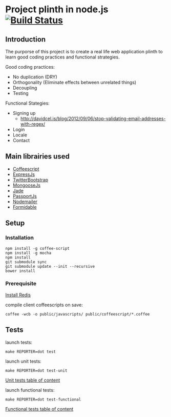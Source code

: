 # Project plinth in node.js [![Build Status](https://secure.travis-ci.org/daemon1981/express-site-plinth-example.png)](https://travis-ci.org/daemon1981/express-site-plinth-example)

## Introduction

The purporse of this project is to create a real life web application plinth to learn good coding practices and functional strategies.

Good coding practices:
  * No duplication (DRY)
  * Orthogonality (Eliminate effects between unrelated things)
  * Decoupling
  * Testing

Functional Stategies:
  * Signing up
    - http://davidcel.is/blog/2012/09/06/stop-validating-email-addresses-with-regex/
  * Login
  * Locale
  * Contact

## Main librairies used

  * [Coffeescript](https://github.com/jashkenas/coffee-script)
  * [ExpressJs](https://github.com/visionmedia/express)
  * [TwitterBootstrap](https://github.com/twbs/bootstrap)
  * [MongooseJs](https://github.com/LearnBoost/mongoose)
  * [Jade](https://github.com/visionmedia/jade)
  * [PassportJs](https://github.com/jaredhanson/passport)
  * [Nodemailer](https://github.com/andris9/Nodemailer)
  * [Formidable](https://github.com/felixge/node-formidable)

## Setup

### Installation

```
npm install -g coffee-script
npm install -g mocha
npm install
git submodule sync
git submodule update --init --recursive
bower install
```

### Prerequisite

[Install Redis](http://redis.io/topics/quickstart)

compile client coffeescripts on save:
```
coffee -wcb -o public/javascripts/ public/coffeescript/*.coffee
```

## Tests

launch tests:
```
make REPORTER=dot test
```

launch unit tests:
```
make REPORTER=dot test-unit
```

[Unit tests table of content](https://github.com/daemon1981/express-site-plinth-example/blob/master/test-unit.md)

launch functional tests:
```
make REPORTER=dot test-functional
```

[Functional tests table of content](https://github.com/daemon1981/express-site-plinth-example/blob/master/test-functional.md)
